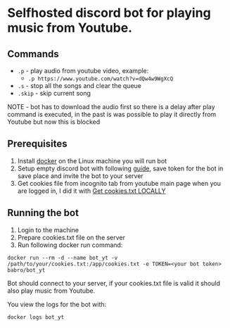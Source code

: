 # Selfhosted discord bot for playing music from Youtube.

## Commands
- `.p` - play audio from youtube video, example:
  - `.p https://www.youtube.com/watch?v=dQw4w9WgXcQ`
- `.s` - stop all the songs and clear the queue
- `.skip` - skip current song

NOTE - bot has to download the audio first so there is a delay after play command is executed, in the past is was possible to play it directly from Youtube but now this is blocked

## Prerequisites
1. Install [docker](https://docs.docker.com/engine/install/) on the Linux machine you will run bot
2. Setup empty discord bot with following [guide](https://discordpy.readthedocs.io/en/stable/discord.html), save token for the bot in save place and invite the bot to your server
3. Get cookies file from incognito tab from youtube main page when you are logged in, I did it with [Get cookies.txt LOCALLY](https://chromewebstore.google.com/detail/get-cookiestxt-locally/cclelndahbckbenkjhflpdbgdldlbecc?hl=en)

## Running the bot
1. Login to the machine
2. Prepare cookies.txt file on the server
3. Run following docker run command:
```
docker run --rm -d --name bot_yt -v /path/to/your/cookies.txt:/app/cookies.txt -e TOKEN=<your bot token> babro/bot_yt
```

Bot should connect to your server, if your cookies.txt file is valid it should also play music from Youtube.

You view the logs for the bot with:
```
docker logs bot_yt
```
